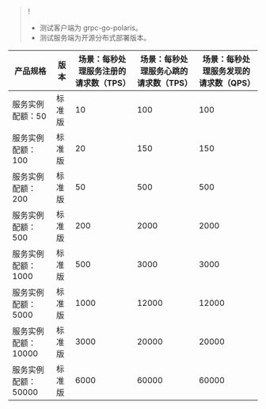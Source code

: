 >!
>- 测试客户端为 grpc-go-polaris。
>- 测试服务端为开源分布式部署版本。

| 产品规格            | 版本   | 场景：每秒处理服务注册的请求数（TPS） | 场景：每秒处理服务心跳的请求数（TPS） | 场景：每秒处理服务发现的请求数（QPS） |
| ------------------- | ------ | ------------------------------------- | ------------------------------------- | ------------------------------------- |
| 服务实例配额：50    | 标准版 | 10                                    | 100                                   | 100                                   |
| 服务实例配额：100   | 标准版 | 20                                    | 150                                   | 150                                   |
| 服务实例配额：200   | 标准版 | 50                                    | 500                                   | 500                                   |
| 服务实例配额：500   | 标准版 | 200                                   | 2000                                  | 2000                                  |
| 服务实例配额：1000  | 标准版 | 500                                   | 3000                                  | 3000                                  |
| 服务实例配额：5000  | 标准版 | 1000                                  | 12000                                 | 12000                                 |
| 服务实例配额：10000 | 标准版 | 3000                                  | 20000                                 | 20000                                 |
| 服务实例配额：50000 | 标准版 | 6000                                  | 60000                                 | 60000                                 |